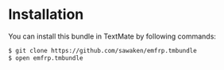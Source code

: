 # Installation

You can install this bundle in TextMate by following commands:

```sh
$ git clone https://github.com/sawaken/emfrp.tmbundle
$ open emfrp.tmbundle
```

